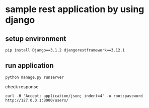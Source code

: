 # sample rest application by using django

## setup environment

```shell
pip install Django==3.1.2 djangorestframework==3.12.1
```

## run application

```shell
python manage.py runserver
```

check response

```shell
curl -H 'Accept: application/json; indent=4' -u root:password http://127.0.0.1:8000/users/
```
